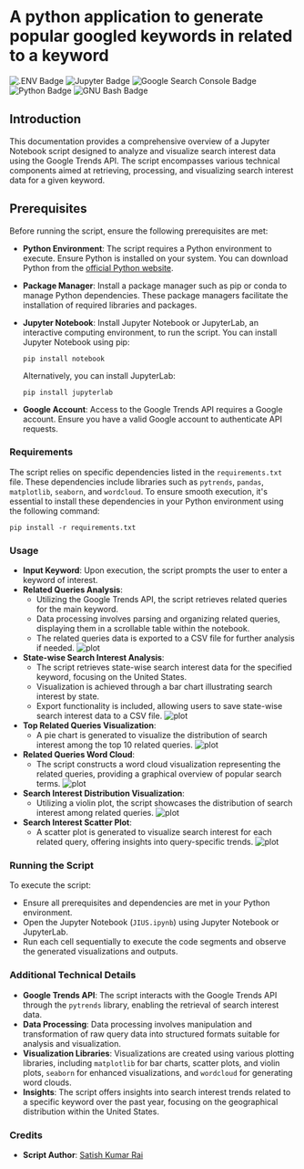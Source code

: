 # A python application to generate popular googled keywords in related to a keyword
![.ENV Badge](https://img.shields.io/badge/.ENV-ECD53F?logo=dotenv&logoColor=000&style=for-the-badge)
![Jupyter Badge](https://img.shields.io/badge/Jupyter-F37626?logo=jupyter&logoColor=fff&style=for-the-badge)
![Google Search Console Badge](https://img.shields.io/badge/Google%20Search%20Console-458CF5?logo=googlesearchconsole&logoColor=fff&style=for-the-badge)
![Python Badge](https://img.shields.io/badge/Python-3776AB?logo=python&logoColor=fff&style=for-the-badge)
![GNU Bash Badge](https://img.shields.io/badge/GNU%20Bash-4EAA25?logo=gnubash&logoColor=fff&style=for-the-badge)
## Introduction
This documentation provides a comprehensive overview of a Jupyter Notebook script designed to analyze and visualize search interest data using the Google Trends API. The script encompasses various technical components aimed at retrieving, processing, and visualizing search interest data for a given keyword.

## Prerequisites
Before running the script, ensure the following prerequisites are met:

- **Python Environment**: The script requires a Python environment to execute. Ensure Python is installed on your system. You can download Python from the [official Python website](https://www.python.org/downloads/).

- **Package Manager**: Install a package manager such as pip or conda to manage Python dependencies. These package managers facilitate the installation of required libraries and packages.

- **Jupyter Notebook**: Install Jupyter Notebook or JupyterLab, an interactive computing environment, to run the script. You can install Jupyter Notebook using pip:
    ```
    pip install notebook
    ```
    Alternatively, you can install JupyterLab:
    ```
    pip install jupyterlab
    ```

- **Google Account**: Access to the Google Trends API requires a Google account. Ensure you have a valid Google account to authenticate API requests.

### Requirements
The script relies on specific dependencies listed in the `requirements.txt` file. These dependencies include libraries such as `pytrends`, `pandas`, `matplotlib`, `seaborn`, and `wordcloud`. To ensure smooth execution, it's essential to install these dependencies in your Python environment using the following command:
```
pip install -r requirements.txt
```

### Usage
- **Input Keyword**: Upon execution, the script prompts the user to enter a keyword of interest.
- **Related Queries Analysis**:
    - Utilizing the Google Trends API, the script retrieves related queries for the main keyword.
    - Data processing involves parsing and organizing related queries, displaying them in a scrollable table within the notebook.
    - The related queries data is exported to a CSV file for further analysis if needed.
![plot](./img/query_data.png)
- **State-wise Search Interest Analysis**:
    - The script retrieves state-wise search interest data for the specified keyword, focusing on the United States.
    - Visualization is achieved through a bar chart illustrating search interest by state.
    - Export functionality is included, allowing users to save state-wise search interest data to a CSV file.
![plot](./img/satewise_keyword_rating.png)
- **Top Related Queries Visualization**:
    - A pie chart is generated to visualize the distribution of search interest among the top 10 related queries.
![plot](./img/Top_10_Related_Queries_Distribution.png)
- **Related Queries Word Cloud**:
    - The script constructs a word cloud visualization representing the related queries, providing a graphical overview of popular search terms.
![plot](./img/Related_Queries_Word_Cloud.png)
- **Search Interest Distribution Visualization**:
    - Utilizing a violin plot, the script showcases the distribution of search interest among related queries.
![plot](./img/Violin_Plot_of_Search_Interest.png)
- **Search Interest Scatter Plot**:
    - A scatter plot is generated to visualize search interest for each related query, offering insights into query-specific trends.
![plot](./img/Scatter_Plot_of_Search_Interest.png)
### Running the Script
To execute the script:
- Ensure all prerequisites and dependencies are met in your Python environment.
- Open the Jupyter Notebook (`JIUS.ipynb`) using Jupyter Notebook or JupyterLab.
- Run each cell sequentially to execute the code segments and observe the generated visualizations and outputs.

### Additional Technical Details
- **Google Trends API**: The script interacts with the Google Trends API through the `pytrends` library, enabling the retrieval of search interest data.
- **Data Processing**: Data processing involves manipulation and transformation of raw query data into structured formats suitable for analysis and visualization.
- **Visualization Libraries**: Visualizations are created using various plotting libraries, including `matplotlib` for bar charts, scatter plots, and violin plots, `seaborn` for enhanced visualizations, and `wordcloud` for generating word clouds.
- **Insights**: The script offers insights into search interest trends related to a specific keyword over the past year, focusing on the geographical distribution within the United States.

### Credits
- **Script Author**: [Satish Kumar Rai](https://github.com/kumarsatish23)

